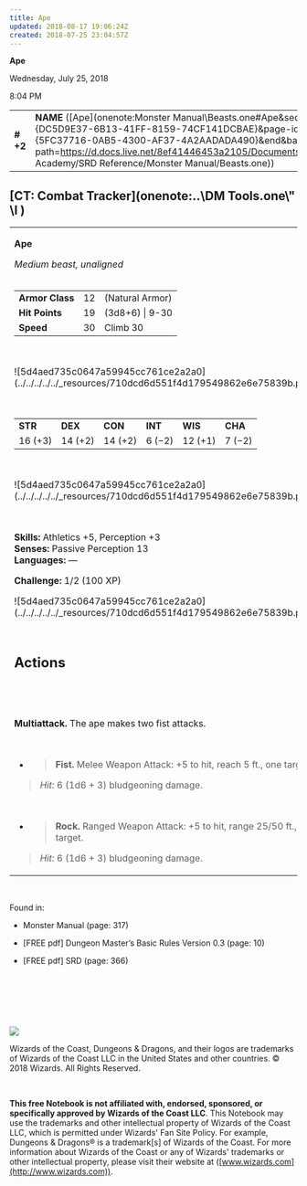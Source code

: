 ```yaml
---
title: Ape
updated: 2018-08-17 19:06:24Z
created: 2018-07-25 23:04:57Z
---
```


**Ape**

Wednesday, July 25, 2018

8:04 PM

|           |                                                                                                                                                                                                                                                                                      |        |        |        |     |       |        |
|-----------|--------------------------------------------------------------------------------------------------------------------------------------------------------------------------------------------------------------------------------------------------------------------------------------|--------|--------|--------|-----|-------|--------|
| **\# +2** | **NAME** ([Ape](onenote:Monster Manual\\Beasts.one#Ape&section-id={DC5D9E37-6B13-41FF-8159-74CF141DCBAE}&page-id={5FC37716-0AB5-4300-AF37-4A2AADADA490}&end&base-path=https://d.docs.live.net/8ef41446453a2105/Documents/Adventure Academy/SRD Reference/Monster Manual/Beasts.one)) | **12** | **19** | **19** | \-  | Notes | 100 XP |

## [CT: Combat Tracker](onenote:..\\DM Tools.one\\" \l )

<table><tbody><tr class="odd"><td><p><strong>Ape</strong></p><p><em>Medium beast, unaligned<br />
<br />
</em></p><table><tbody><tr class="odd"><td><strong>Armor Class</strong></td><td>12</td><td>(Natural Armor)</td></tr><tr class="even"><td><strong>Hit Points</strong></td><td>19</td><td>(3d8+6) | 9-30</td></tr><tr class="odd"><td><strong>Speed</strong></td><td>30</td><td>Climb 30</td></tr></tbody></table><p> </p><p>![5d4aed735c0647a59945cc761ce2a2a0](../../../../../_resources/710dcd6d551f4d179549862e6e75839b.png)</p><p> </p><table><tbody><tr class="odd"><td><strong>STR</strong></td><td><strong>DEX</strong></td><td><strong>CON</strong></td><td><strong>INT</strong></td><td><strong>WIS</strong></td><td><strong>CHA</strong></td></tr><tr class="even"><td>16 (+3)</td><td>14 (+2)</td><td>14 (+2)</td><td>6 (−2)</td><td>12 (+1)</td><td>7 (−2)</td></tr></tbody></table><p> </p><p>![5d4aed735c0647a59945cc761ce2a2a0](../../../../../_resources/710dcd6d551f4d179549862e6e75839b.png)</p><p> </p><p><strong>Skills:</strong> Athletics +5, Perception +3<br />
<strong>Senses:</strong> Passive Perception 13<br />
<strong>Languages:</strong> —</p><p><strong>Challenge:</strong> 1/2 (100 XP)</p><p>![5d4aed735c0647a59945cc761ce2a2a0](../../../../../_resources/710dcd6d551f4d179549862e6e75839b.png)</p><h2 id="actions"><strong><br />
Actions</strong></h2><h2 id="section"> </h2><p><strong>Multiattack.</strong> The ape makes two fist attacks.</p><p> </p><ul><li><blockquote><p><strong>Fist.</strong> Melee Weapon Attack: +5 to hit, reach 5 ft., one target.</p></blockquote></li></ul><blockquote><p><em>Hit:</em> 6 (1d6 + 3) bludgeoning damage.</p></blockquote><p> </p><ul><li><blockquote><p><strong>Rock.</strong> Ranged Weapon Attack: +5 to hit, range 25/50 ft., one target.</p></blockquote></li></ul><blockquote><p><em>Hit:</em> 6 (1d6 + 3) bludgeoning damage.</p></blockquote></td></tr></tbody></table>

 

Found in:

-   Monster Manual (page: 317)

-   \[FREE pdf\] Dungeon Master’s Basic Rules Version 0.3 (page: 10)

-   \[FREE pdf\] SRD (page: 366)

 

 

 

![](tmp\media\image2.png)

Wizards of the Coast, Dungeons & Dragons, and their logos are trademarks of Wizards of the Coast LLC in the United States and other countries. © 2018 Wizards. All Rights Reserved.

 

**This free Notebook is not affiliated with, endorsed, sponsored, or specifically approved by Wizards of the Coast LLC**. This Notebook may use the trademarks and other intellectual property of Wizards of the Coast LLC, which is permitted under Wizards' Fan Site Policy. For example, Dungeons & Dragons® is a trademark\[s\] of Wizards of the Coast. For more information about Wizards of the Coast or any of Wizards' trademarks or other intellectual property, please visit their website at ([www.wizards.com](http://www.wizards.com)).
